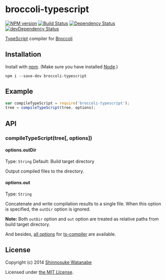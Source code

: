 # broccoli-typescript

[![NPM version](https://badge.fury.io/js/broccoli-typescript.svg)](http://badge.fury.io/js/broccoli-typescript)
[![Build Status](https://travis-ci.org/shinnn/broccoli-typescript.svg?branch=master)](https://travis-ci.org/shinnn/broccoli-typescript)
[![Dependency Status](https://david-dm.org/shinnn/broccoli-typescript.svg)](https://david-dm.org/shinnn/broccoli-typescript)
[![devDependency Status](https://david-dm.org/shinnn/broccoli-typescript/dev-status.svg)](https://david-dm.org/shinnn/broccoli-typescript#info=devDependencies)

[TypeScript](http://typescript.codeplex.com/) compiler for [Broccoli](https://github.com/joliss/broccoli)

## Installation

Install with [npm](https://www.npmjs.org/). (Make sure you have installed [Node](http://nodejs.org/).)

```
npm i --save-dev broccoli-typescript
```

## Example

```javascript
var compileTypeScript = require('broccoli-typescript');
tree = compileTypeScript(tree, options);
```

## API

### compileTypeScript(tree[, options])

#### options.outDir

Type: `String` Default: Build target directory

Output compiled files to the directory. 

#### options.out

Type: `String`

Concatenate and write compilation results to a single file. When this option is specified, the `outDir` option is ignored.

**Note:** Both `outDir` option and `out` option are treated as relative paths from build target directory.

And besides, [all options](https://github.com/jedmao/ts-compiler#tsicompileroptions) for [ts-compiler](https://github.com/jedmao/ts-compiler) are available.

## License

Copyright (c) 2014 [Shinnosuke Watanabe](https://github.com/shinnn)

Licensed under [the MIT LIcense](./LICENSE).
